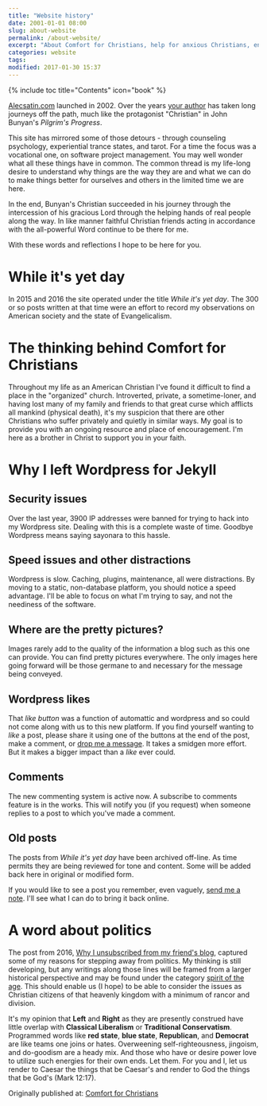 ```yaml
---
title: "Website history"
date: 2001-01-01 08:00
slug: about-website
permalink: /about-website/
excerpt: "About Comfort for Christians, help for anxious Christians, encouragement, resources, writings on faith"
categories: website
tags:
modified: 2017-01-30 15:37
---
```

{% include toc title="Contents" icon="book" %}

[Alecsatin.com](http://www.alecsatin.com) launched in 2002.  Over the years [your author](/about/) has taken long journeys off the path, much like the protagonist "Christian" in John Bunyan's *Pilgrim's Progress*.

This site has mirrored some of those detours - through counseling psychology, experiential trance states, and tarot.  For a time the focus was a vocational one, on software project management.  You may well wonder what all these things have in common.  The common thread is my life-long desire to understand why things are the way they are and what we can do to make things better for ourselves and others in the limited time we are here.

In the end, Bunyan's Christian succeeded in his journey through the intercession of his gracious Lord through the helping hands of real people along the way.  In like manner faithful Christian friends acting in accordance with the all-powerful Word continue to be there for me.  

With these words and reflections I hope to be here for you.

# While it's yet day

In 2015 and 2016 the site operated under the title *While it's yet day*.  The 300 or so posts written at that time were an effort to record my observations on American society and the state of Evangelicalism.  

# The thinking behind Comfort for Christians

Throughout my life as an American Christian I've found it difficult to find a place in the "organized" church.  Introverted, private, a sometime-loner, and having lost many of my family and friends to that great curse which afflicts all mankind (physical death), it's my suspicion that there are other Christians who suffer privately and quietly in similar ways.   My goal is to provide you with an ongoing resource and place of encouragement.  I'm here as a brother in Christ to support you in your faith.

# Why I left Wordpress for Jekyll

## Security issues
Over the last year, 3900 IP addresses were banned for trying to hack into my Wordpress site.  Dealing with this is a complete waste of time.  Goodbye Wordpress means saying sayonara to this hassle.

## Speed issues and other distractions
Wordpress is slow.  Caching, plugins, maintenance, all were distractions.  By moving to a static, non-database platform, you should notice a speed advantage.  I'll be able to focus on what I'm trying to say, and not the neediness of the software.

## Where are the pretty pictures?
Images rarely add to the quality of the information a blog such as this one can provide.  You can find pretty pictures everywhere.  The only images here going forward will be those germane to and necessary for the message being conveyed.

## Wordpress likes
That *like button* was a function of automattic and wordpress and so could not come along with us to this new platform.  If you find yourself wanting to *like* a post, please share it using one of the buttons at the end of the post, make a comment, or [drop me a message](/contact/).  It takes a smidgen more effort.  But it makes a bigger impact than a *like* ever could.

## Comments
The new commenting system is active now.  A subscribe to comments feature is in the works.  This will notify you (if you request) when someone replies to a post to which you've made a comment.

## Old posts
The posts from *While it's yet day* have been archived off-line.  As time permits they are being reviewed for tone and content.  Some will be added back here in original or modified form.

If you would like to see a post you remember, even vaguely, [send me a note](/contact/).  I'll see what I can do to bring it back online.

# A word about politics
The post from 2016, [Why I unsubscribed from my friend's blog](/memoirs/why-i-unsubscribed-from-my-friends-blog/), captured some of my reasons for stepping away from politics.  My thinking is still developing, but any writings along those lines will be framed from a larger historical perspective and may be found under the category [spirit of the age](/spirit-of-the-age/).  This should enable us (I hope) to be able to consider the issues as Christian citizens of that heavenly kingdom with a minimum of rancor and division.

It's my opinion that **Left** and **Right** as they are presently construed have little overlap with **Classical Liberalism** or **Traditional Conservatism**.  Programmed words like **red state**, **blue state**, **Republican**, and **Democrat** are like teams one joins or hates.  Overweening self-righteousness, jingoism, and do-goodism are a heady mix.  And those who have or desire power love to utilize such energies for their own ends.  Let them.  For you and I, let us render to Caesar the things that be Caesar's and render to God the things that be God's (Mark 12:17).

<div>Originally published at: <a href='/'>Comfort for Christians</a></div>

